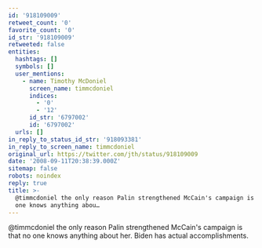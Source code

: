 ```yaml
---
id: '918109009'
retweet_count: '0'
favorite_count: '0'
id_str: '918109009'
retweeted: false
entities:
  hashtags: []
  symbols: []
  user_mentions:
    - name: Timothy McDoniel
      screen_name: timmcdoniel
      indices:
        - '0'
        - '12'
      id_str: '6797002'
      id: '6797002'
  urls: []
in_reply_to_status_id_str: '918093381'
in_reply_to_screen_name: timmcdoniel
original_url: https://twitter.com/jth/status/918109009
date: '2008-09-11T20:38:39.000Z'
sitemap: false
robots: noindex
reply: true
title: >-
  @timmcdoniel the only reason Palin strengthened McCain's campaign is that no
  one knows anything abou…
---
```


@timmcdoniel the only reason Palin strengthened McCain's campaign is that no one knows anything about her. Biden has actual accomplishments.